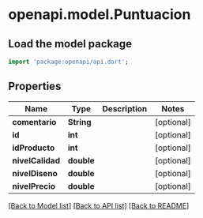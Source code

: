 # openapi.model.Puntuacion

## Load the model package
```dart
import 'package:openapi/api.dart';
```

## Properties
Name | Type | Description | Notes
------------ | ------------- | ------------- | -------------
**comentario** | **String** |  | [optional] 
**id** | **int** |  | [optional] 
**idProducto** | **int** |  | [optional] 
**nivelCalidad** | **double** |  | [optional] 
**nivelDiseno** | **double** |  | [optional] 
**nivelPrecio** | **double** |  | [optional] 

[[Back to Model list]](../README.md#documentation-for-models) [[Back to API list]](../README.md#documentation-for-api-endpoints) [[Back to README]](../README.md)


